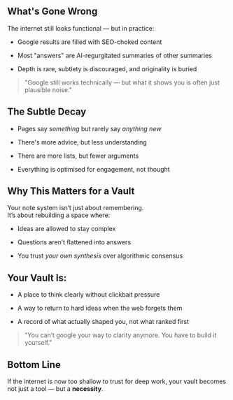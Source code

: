 ## What's Gone Wrong

The internet still looks functional — but in practice:

- Google results are filled with SEO-choked content
    
- Most "answers" are AI-regurgitated summaries of other summaries
    
- Depth is rare, subtlety is discouraged, and originality is buried
    

> "Google still works technically — but what it shows you is often just plausible noise."

## The Subtle Decay

- Pages say _something_ but rarely say _anything new_
    
- There's more advice, but less understanding
    
- There are more lists, but fewer arguments
    
- Everything is optimised for engagement, not thought
    

## Why This Matters for a Vault

Your note system isn’t just about remembering.  
It’s about rebuilding a space where:

- Ideas are allowed to stay complex
    
- Questions aren’t flattened into answers
    
- You trust _your own synthesis_ over algorithmic consensus
    

## Your Vault Is:

- A place to think clearly without clickbait pressure
    
- A way to return to hard ideas when the web forgets them
    
- A record of what actually shaped you, not what ranked first
    

> "You can’t google your way to clarity anymore. You have to build it yourself."

## Bottom Line

If the internet is now too shallow to trust for deep work, your vault becomes not just a tool — but a **necessity**.